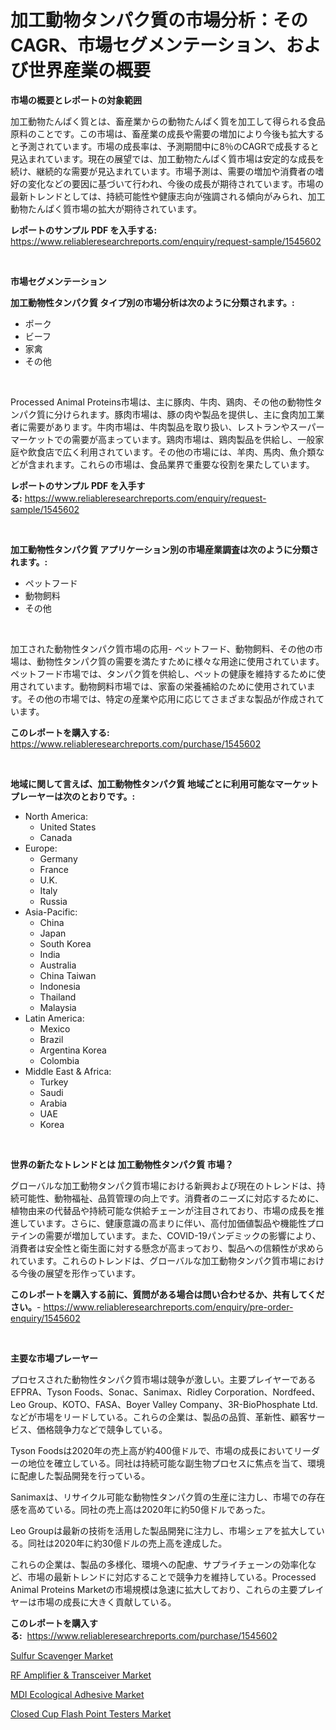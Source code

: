 <p><h1>加工動物タンパク質の市場分析：そのCAGR、市場セグメンテーション、および世界産業の概要</h1></p><p><strong>市場の概要とレポートの対象範囲</strong></p>
<p><p>加工動物たんぱく質とは、畜産業からの動物たんぱく質を加工して得られる食品原料のことです。この市場は、畜産業の成長や需要の増加により今後も拡大すると予測されています。市場の成長率は、予測期間中に8％のCAGRで成長すると見込まれています。現在の展望では、加工動物たんぱく質市場は安定的な成長を続け、継続的な需要が見込まれています。市場予測は、需要の増加や消費者の嗜好の変化などの要因に基づいて行われ、今後の成長が期待されています。市場の最新トレンドとしては、持続可能性や健康志向が強調される傾向がみられ、加工動物たんぱく質市場の拡大が期待されています。</p></p>
<p><strong>レポートのサンプル PDF を入手する:</strong> <a href="https://www.reliableresearchreports.com/enquiry/request-sample/1545602">https://www.reliableresearchreports.com/enquiry/request-sample/1545602</a></p>
<p>&nbsp;</p>
<p><strong>市場セグメンテーション</strong></p>
<p><strong>加工動物性タンパク質 タイプ別の市場分析は次のように分類されます。:</strong></p>
<p><ul><li>ポーク</li><li>ビーフ</li><li>家禽</li><li>その他</li></ul></p>
<p>&nbsp;</p>
<p><p>Processed Animal Proteins市場は、主に豚肉、牛肉、鶏肉、その他の動物性タンパク質に分けられます。豚肉市場は、豚の肉や製品を提供し、主に食肉加工業者に需要があります。牛肉市場は、牛肉製品を取り扱い、レストランやスーパーマーケットでの需要が高まっています。鶏肉市場は、鶏肉製品を供給し、一般家庭や飲食店で広く利用されています。その他の市場には、羊肉、馬肉、魚介類などが含まれます。これらの市場は、食品業界で重要な役割を果たしています。</p></p>
<p><strong>レポートのサンプル PDF を入手する:</strong>&nbsp;<a href="https://www.reliableresearchreports.com/enquiry/request-sample/1545602">https://www.reliableresearchreports.com/enquiry/request-sample/1545602</a></p>
<p>&nbsp;</p>
<p><strong> 加工動物性タンパク質 アプリケーション別の市場産業調査は次のように分類されます。:</strong></p>
<p><ul><li>ペットフード</li><li>動物飼料</li><li>その他</li></ul></p>
<p>&nbsp;</p>
<p><p>加工された動物性タンパク質市場の応用- ペットフード、動物飼料、その他の市場は、動物性タンパク質の需要を満たすために様々な用途に使用されています。 ペットフード市場では、タンパク質を供給し、ペットの健康を維持するために使用されています。動物飼料市場では、家畜の栄養補給のために使用されています。その他の市場では、特定の産業や応用に応じてさまざまな製品が作成されています。</p></p>
<p><strong>このレポートを購入する:</strong>&nbsp; <a href="https://www.reliableresearchreports.com/purchase/1545602">https://www.reliableresearchreports.com/purchase/1545602</a></p>
<p>&nbsp;</p>
<p><strong>地域に関して言えば、加工動物性タンパク質 地域ごとに利用可能なマーケットプレーヤーは次のとおりです。:</strong></p>
<p><ul>
    <li>
        North America:
        <ul>
            <li>United States</li>
            <li>Canada</li>
        </ul>
    </li>
    <li>
        Europe:
        <ul>
            <li>Germany</li>
            <li>France</li>
            <li>U.K.</li>
            <li>Italy</li>
            <li>Russia</li>
        </ul>
    </li>
    <li>
        Asia-Pacific:
        <ul>
            <li>China</li>
            <li>Japan</li>
            <li>South Korea</li>
            <li>India</li>
            <li>Australia</li>
            <li>China Taiwan</li>
            <li>Indonesia</li>
            <li>Thailand</li>
            <li>Malaysia</li>
        </ul>
    </li>
    <li>
        Latin America:
        <ul>
            <li>Mexico</li>
            <li>Brazil</li>
            <li>Argentina Korea</li>
            <li>Colombia</li>
        </ul>
    </li>
    <li>
        Middle East & Africa:
        <ul>
            <li>Turkey</li>
            <li>Saudi</li>
            <li>Arabia</li>
            <li>UAE</li>
            <li>Korea</li>
        </ul>
    </li>
    </ul></p>
<p>&nbsp;</p>
<p><strong>世界の新たなトレンドとは 加工動物性タンパク質 市場？</strong></p>
<p><p>グローバルな加工動物タンパク質市場における新興および現在のトレンドは、持続可能性、動物福祉、品質管理の向上です。消費者のニーズに対応するために、植物由来の代替品や持続可能な供給チェーンが注目されており、市場の成長を推進しています。さらに、健康意識の高まりに伴い、高付加価値製品や機能性プロテインの需要が増加しています。また、COVID-19パンデミックの影響により、消費者は安全性と衛生面に対する懸念が高まっており、製品への信頼性が求められています。これらのトレンドは、グローバルな加工動物タンパク質市場における今後の展望を形作っています。</p></p>
<p><strong>このレポートを購入する前に、質問がある場合は問い合わせるか、共有してください。</strong>- <a href="https://www.reliableresearchreports.com/enquiry/pre-order-enquiry/1545602">https://www.reliableresearchreports.com/enquiry/pre-order-enquiry/1545602</a></p>
<p>&nbsp;</p>
<p><strong>主要な市場プレーヤー</strong></p>
<p><p>プロセスされた動物性タンパク質市場は競争が激しい。主要プレイヤーであるEFPRA、Tyson Foods、Sonac、Sanimax、Ridley Corporation、Nordfeed、Leo Group、KOTO、FASA、Boyer Valley Company、3R-BioPhosphate Ltd.などが市場をリードしている。これらの企業は、製品の品質、革新性、顧客サービス、価格競争力などで競争している。</p><p>Tyson Foodsは2020年の売上高が約400億ドルで、市場の成長においてリーダーの地位を確立している。同社は持続可能な副生物プロセスに焦点を当て、環境に配慮した製品開発を行っている。</p><p>Sanimaxは、リサイクル可能な動物性タンパク質の生産に注力し、市場での存在感を高めている。同社の売上高は2020年に約50億ドルであった。</p><p>Leo Groupは最新の技術を活用した製品開発に注力し、市場シェアを拡大している。同社は2020年に約30億ドルの売上高を達成した。</p><p>これらの企業は、製品の多様化、環境への配慮、サプライチェーンの効率化など、市場の最新トレンドに対応することで競争力を維持している。Processed Animal Proteins Marketの市場規模は急速に拡大しており、これらの主要プレイヤーは市場の成長に大きく貢献している。</p></p>
<p><strong>このレポートを購入する:</strong>&nbsp;&nbsp;<a href="https://www.reliableresearchreports.com/purchase/1545602">https://www.reliableresearchreports.com/purchase/1545602</a></p>
<p><p><a href="https://www.linkedin.com/pulse/sulfur-scavenger-market-growth-trends-covid-19-impact-hxine?trackingId=6l0o4m0MuL7LnwQ1ZPdNFw%3D%3D">Sulfur Scavenger Market</a></p><p><a href="https://www.linkedin.com/pulse/global-rf-amplifier-amp-transceiver-market-size-trends-btbue?trackingId=JYHnULT5WIuSZm5ei6PzKQ%3D%3D">RF Amplifier & Transceiver Market</a></p><p><a href="https://www.linkedin.com/pulse/mdi-ecological-adhesive-market-research-report-provides-2m1xe?trackingId=XB%2BE3xuxP7YKpa%2F53PyVLQ%3D%3D">MDI Ecological Adhesive Market</a></p><p><a href="https://www.linkedin.com/pulse/closed-cup-flash-point-testers-market-size-focuses-dynamics-ussve?trackingId=GCIW5rhRE89TkC2xmis8ZA%3D%3D">Closed Cup Flash Point Testers Market</a></p></p>